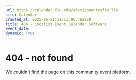 ```yaml
---
url: https://calendar.fiu.edu/alexispuentesfiu_719
site: Calendar
crawled_at: 2025-05-21T11:11:06.462228
title: 404 - Localist Event Calendar Software
event_date: 
dynamic: True
---
```


# 404 - not found
We couldn't find the page on this community event platform.
